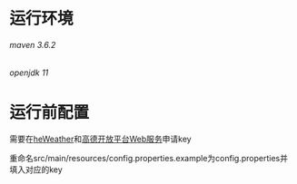 # 运行环境
###### maven 3.6.2 
###### openjdk 11
# 运行前配置
需要在[heWeather](https://dev.heweather.com/ "heWeather")和[高德开放平台Web服务](https://lbs.amap.com/api/webservice/summary/ "高德开放平台Web服务")申请key

重命名src/main/resources/config.properties.example为config.properties并填入对应的key